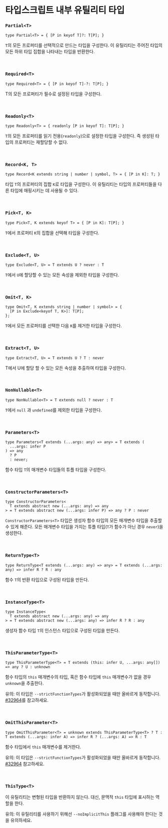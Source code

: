 # 타입스크립트 내부 유틸리티 타입

### `Partial<T>`

```tsx
type Partial<T> = { [P in keyof T]?: T[P]; }
```

`T`의 모든 프로퍼티를 선택적으로 만드는 타입을 구성한다. 이 유틸리티는 주어진 타입의 모든 하위 타입 집합을 나타내는 타입을 반환한다.

<br />

### `Required<T>`

```tsx
type Required<T> = { [P in keyof T]-?: T[P]; }
```

T의 모든 프로퍼티가 필수로 설정된 타입을 구성한다.

<br />

### `Readonly<T>`

```tsx
type Readonly<T> = { readonly [P in keyof T]: T[P]; }
```

`T`의 모든 프로퍼티를 읽기 전용(`readonly`)으로 설정한 타입을 구성한다. 즉 생성된 타입의 프로퍼티는 재할당할 수 없다.

<br />

### `Record<K, T>`

```tsx
type Record<K extends string | number | symbol, T> = { [P in K]: T; }
```

타입 `T`의 프로퍼티의 집합 `K`로 타입을 구성한다. 이 유틸리티는 타입의 프로퍼티들을 다른 타입에 매핑시키는 데 사용될 수 있다.

<br />

### `Pick<T, K>`

```tsx
type Pick<T, K extends keyof T> = { [P in K]: T[P]; }
```

`T`에서 프로퍼티 `K`의 집합을 선택해 타입을 구성한다.

<br />

### `Exclude<T, U>`

```tsx
type Exclude<T, U> = T extends U ? never : T
```

`T`에서 `U`에 할당할 수 있는 모든 속성을 제외한 타입을 구성한다.

<br />

### `Omit<T, K>`

```tsx
type Omit<T, K extends string | number | symbol> = {
  [P in Exclude<keyof T, K>]: T[P];
};
```

`T`에서 모든 프로퍼티를 선택한 다음 `K`를 제거한 타입을 구성한다.

<br />

### `Extract<T, U>`
```tsx
type Extract<T, U> = T extends U ? T : never
```

T에서 U에 할당 할 수 있는 모든 속성을 추출하여 타입을 구성한다.

<br />

### `NonNullable<T>`

```tsx
type NonNullable<T> = T extends null ? never : T
```

`T`에서 `null` 과 `undefined`를 제외한 타입을 구성한다.

<br />

### `Parameters<T>`

```tsx
type Parameters<T extends (...args: any) => any> = T extends (
  ...args: infer P
) => any
  ? P
  : never;
```

함수 타입 `T`의 매개변수 타입들의 튜플 타입을 구성한다.

<br />

### `ConstructorParameters<T>`

```tsx
type ConstructorParameters<
  T extends abstract new (...args: any) => any
> = T extends abstract new (...args: infer P) => any ? P : never
```

`ConstructorParameters<T>` 타입은 생성자 함수 타입의 모든 매개변수 타입을 추출할 수 있게 해준다. 모든 매개변수 타입을 가지는 튜플 타입(`T`가 함수가 아닌 경우 `never`)을 생성한다.

<br />

### `ReturnType<T>`

```tsx
type ReturnType<T extends (...args: any) => any> = T extends (...args: any) => infer R ? R : any
```

함수 `T`의 반환 타입으로 구성된 타입을 만든다.

<br />

### `InstanceType<T>`

```tsx
type InstanceType<
  T extends abstract new (...args: any) => any
> = T extends abstract new (...args: any) => infer R ? R : any
```

생성자 함수 타입 `T`의 인스턴스 타입으로 구성된 타입을 만든다.

<br />

### `ThisParameterType<T>`

```tsx
type ThisParameterType<T> = T extends (this: infer U, ...args: any[]) => any ? U : unknown
```

함수 타입의 `this` 매개변수의 타입, 혹은 함수 타입에 `this` 매개변수가 없을 경우 `unknown`을 추출한다.

유의: 이 타입은 `--strictFunctionTypes`가 활성화되었을 때만 올바르게 동작합니다. [#32964](https://github.com/microsoft/TypeScript/issues/32964)를 참고하세요.

<br />

### `OmitThisParameter<T>`

```tsx
type OmitThisParameter<T> = unknown extends ThisParameterType<T> ? T : T extends (...args: infer A) => infer R ? (...args: A) => R : T
```

함수 타입에서 `this` 매개변수를 제거한다.

유의: 이 타입은 `--strictFunctionTypes`가 활성화되었을 때만 올바르게 동작합니다. [#32964](https://github.com/microsoft/TypeScript/issues/32964) 참고하세요.

<br />

### `ThisType<T>`

이 유틸리티는 변형된 타입을 반환하지 않는다. 대신, 문맥적 `this` 타입에 표시하는 역할을 한다. 

유의: 이 유틸리티를 사용하기 위해선 `--noImplicitThis` 플래그를 사용해야 한다는 것을 유의하세요.
